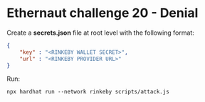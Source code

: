 # Ethernaut challenge 20 - Denial

Create a **secrets.json** file at root level with the following format:

```json
{
    "key" : "<RINKEBY WALLET SECRET>",
    "url" : "<RINKEBY PROVIDER URL>"
}
```

Run:

```shell
npx hardhat run --network rinkeby scripts/attack.js
```
